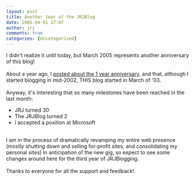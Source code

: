 ```yaml
---
layout: post
title: Another Year of the JRJBlog
date: 2005-04-01 17:07
author: jrj
comments: true
categories: [Uncategorized]
---
```

I didn't realize it until today, but March 2005 represents another anniversary of this blog! <br /><br />About a year ago, I <a href="http://www.jrj.org/2004_03_01_archive.cfm#108069124504389327">posted about the 1 year anniversary</a>, and that, although I started blogging in mid-2002, THIS blog started in March of '03.<br /><br />Anyway, it's interesting that so many milestones have been reached in the last month:<br /><ul><li>JRJ turned 30<br /></li><li>The JRJBlog turned 2<br /></li><li>I accepted a position at Microsoft</li></ul><br />I am in the process of dramatically revamping my entire web presence (mostly shutting down and selling for-profit sites, and consolidating my personal sites) in anticipation of the new gig, so expect to see some changes around here for the third year of JRJBlogging.<br /><br />Thanks to everyone for all the support and feedback!
